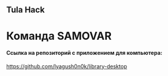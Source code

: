 ## Tula Hack

# Команда SAMOVAR

#### Cсылка на репозиторий с приложением для компьютера: 
https://github.com/lyagush0n0k/library-desktop
